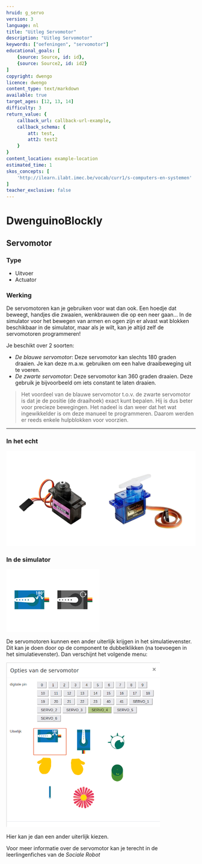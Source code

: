 ```yaml
---
hruid: g_servo
version: 3
language: nl
title: "Uitleg Servomotor"
description: "Uitleg Servomotor"
keywords: ["oefeningen", "servomotor"]
educational_goals: [
    {source: Source, id: id}, 
    {source: Source2, id: id2}
]
copyright: dwengo
licence: dwengo
content_type: text/markdown
available: true
target_ages: [12, 13, 14]
difficulty: 3
return_value: {
    callback_url: callback-url-example,
    callback_schema: {
        att: test,
        att2: test2
    }
}
content_location: example-location
estimated_time: 1
skos_concepts: [
    'http://ilearn.ilabt.imec.be/vocab/curr1/s-computers-en-systemen'
]
teacher_exclusive: false
---
```

# DwenguinoBlockly
## Servomotor

### Type
- Uitvoer
- Actuator

### Werking

De servomotoren kan je gebruiken voor wat dan ook. Een hoedje dat beweegt, handjes die zwaaien, wenkbrauwen die op een neer gaan... In de simulator voor het bewegen van armen en ogen zijn er alvast wat blokken beschikbaar in de simulator, maar als je wilt, kan je altijd zelf de servomotoren programmeren! 

Je beschikt over 2 soorten: 

- *De blauwe servomotor*: Deze servomotor kan slechts 180 graden draaien. Je kan deze m.a.w. gebruiken om een halve draaibeweging uit te voeren.
- *De zwarte servomotor*: Deze servomotor kan 360 graden draaien. Deze gebruik je bijvoorbeeld om iets constant te laten draaien. 

> Het voordeel van de blauwe servomotor t.o.v. de zwarte servomotor is dat je de positie (de draaihoek) exact kunt bepalen. Hij is dus beter voor precieze bewegingen. Het nadeel is dan weer dat het wat ingewikkelder is om deze manueel te programmeren. Daarom werden er reeds enkele hulpblokken voor voorzien. 

***

### In het echt

![](embed/servos.png "Servomotor kit")  

### In de simulator

![](embed/servos_simulator.png "Servomotor simulator")

De servomotoren kunnen een ander uiterlijk krijgen in het simulatievenster. Dit kan je doen door op de component te dubbelklikken (na toevoegen in het simulatievenster). Dan verschijnt het volgende menu: 

![](embed/servo_opties.png "opties servomotor")

Hier kan je dan een ander uiterlijk kiezen.

<div class=alert alert-box alert-success>
Voor meer informatie over de servomotor kan je terecht in de leerlingenfiches van de <em>Sociale Robot</em>
</div>